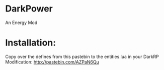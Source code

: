 # DarkPower
An Energy Mod

# Installation:
Copy over the defines from this pastebin to the entities.lua in your DarkRP Modification:
http://pastebin.com/AZPaN6Qu
